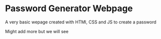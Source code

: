 # Password Generator Webpage
A very basic wepage created with HTMl, CSS and JS to create a password

Might add more but we will see


